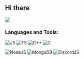 ## Hi there

<picture>
<source 
  srcset="https://github-readme-stats.vercel.app/api?username=11sap&show_icons=true&theme=midnight-purple&title_color=7729ab&icon_color=4329ab&text_color=b7a6bf&hide_border=true&include_all_commits=true&hide_title=true"
/>

<img src="https://github-readme-stats.vercel.app/api?username=11sap&show_icons=true"/>

</picture>

### **Languages and Tools**:

![JS](https://img.shields.io/badge/-JavaScript-090909?style=for-the-badge&logo=JavaScript&logoColor=E9D54D)
![TS](https://img.shields.io/badge/-TypeScript-090909?style=for-the-badge&logo=TypeScript&logoColor=3178C6)
![C++](https://img.shields.io/badge/-C++-090909?style=for-the-badge&logo=C%2b%2b&logoColor=6296CC)
![C](https://img.shields.io/badge/-C-090909?style=for-the-badge&logo=C&logoColor=A8B9CC)

![NodeJS](https://img.shields.io/badge/-Nodejs-090909?style=for-the-badge&logo=Node.js&logoColor=339933)
![MongoDB](https://img.shields.io/badge/-MongoDB-090909?style=for-the-badge&logo=MongoDB&logoColor=47A248)
![DiscordJS](https://img.shields.io/badge/-DiscordJS-090909?style=for-the-badge&logo=Discord&logoColor=5865F2)




